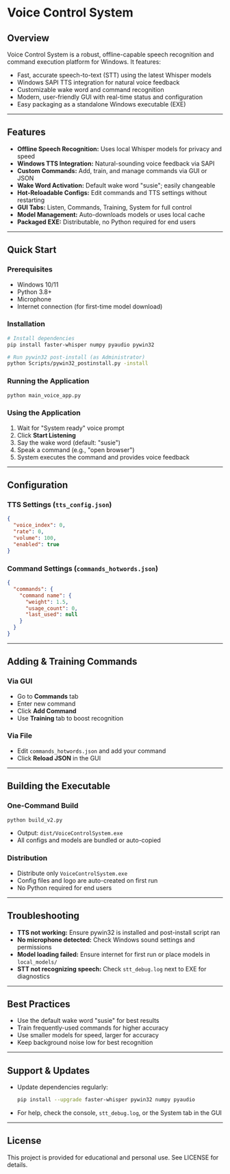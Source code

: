 # Voice Control System

## Overview
Voice Control System is a robust, offline-capable speech recognition and command execution platform for Windows. It features:
- Fast, accurate speech-to-text (STT) using the latest Whisper models
- Windows SAPI TTS integration for natural voice feedback
- Customizable wake word and command recognition
- Modern, user-friendly GUI with real-time status and configuration
- Easy packaging as a standalone Windows executable (EXE)

---

## Features
- **Offline Speech Recognition:** Uses local Whisper models for privacy and speed
- **Windows TTS Integration:** Natural-sounding voice feedback via SAPI
- **Custom Commands:** Add, train, and manage commands via GUI or JSON
- **Wake Word Activation:** Default wake word "susie"; easily changeable
- **Hot-Reloadable Configs:** Edit commands and TTS settings without restarting
- **GUI Tabs:** Listen, Commands, Training, System for full control
- **Model Management:** Auto-downloads models or uses local cache
- **Packaged EXE:** Distributable, no Python required for end users

---

## Quick Start

### Prerequisites
- Windows 10/11
- Python 3.8+
- Microphone
- Internet connection (for first-time model download)

### Installation
```bash
# Install dependencies
pip install faster-whisper numpy pyaudio pywin32

# Run pywin32 post-install (as Administrator)
python Scripts/pywin32_postinstall.py -install
```

### Running the Application
```bash
python main_voice_app.py
```

### Using the Application
1. Wait for "System ready" voice prompt
2. Click **Start Listening**
3. Say the wake word (default: "susie")
4. Speak a command (e.g., "open browser")
5. System executes the command and provides voice feedback

---

## Configuration

### TTS Settings (`tts_config.json`)
```json
{
  "voice_index": 0,
  "rate": 0,
  "volume": 100,
  "enabled": true
}
```

### Command Settings (`commands_hotwords.json`)
```json
{
  "commands": {
    "command name": {
      "weight": 1.5,
      "usage_count": 0,
      "last_used": null
    }
  }
}
```

---

## Adding & Training Commands

### Via GUI
- Go to **Commands** tab
- Enter new command
- Click **Add Command**
- Use **Training** tab to boost recognition

### Via File
- Edit `commands_hotwords.json` and add your command
- Click **Reload JSON** in the GUI

---

## Building the Executable

### One-Command Build
```bash
python build_v2.py
```
- Output: `dist/VoiceControlSystem.exe`
- All configs and models are bundled or auto-copied

### Distribution
- Distribute only `VoiceControlSystem.exe`
- Config files and logo are auto-created on first run
- No Python required for end users

---

## Troubleshooting
- **TTS not working:** Ensure pywin32 is installed and post-install script ran
- **No microphone detected:** Check Windows sound settings and permissions
- **Model loading failed:** Ensure internet for first run or place models in `local_models/`
- **STT not recognizing speech:** Check `stt_debug.log` next to EXE for diagnostics

---

## Best Practices
- Use the default wake word "susie" for best results
- Train frequently-used commands for higher accuracy
- Use smaller models for speed, larger for accuracy
- Keep background noise low for best recognition

---

## Support & Updates
- Update dependencies regularly:
  ```bash
  pip install --upgrade faster-whisper pywin32 numpy pyaudio
  ```
- For help, check the console, `stt_debug.log`, or the System tab in the GUI

---

## License
This project is provided for educational and personal use. See LICENSE for details.
